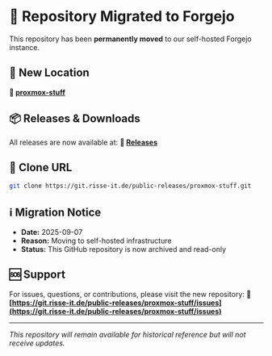 # 🚀 Repository Migrated to Forgejo

This repository has been **permanently moved** to our self-hosted Forgejo instance.

## 📍 New Location

**🔗 [proxmox-stuff](https://git.risse-it.de/public-releases/proxmox-stuff)**

## 📦 Releases & Downloads

All releases are now available at:
**🔗 [Releases](https://git.risse-it.de/public-releases/proxmox-stuff/releases)**

## 🔧 Clone URL

```bash
git clone https://git.risse-it.de/public-releases/proxmox-stuff.git
```

## ℹ️ Migration Notice

- **Date:** 2025-09-07
- **Reason:** Moving to self-hosted infrastructure
- **Status:** This GitHub repository is now archived and read-only

## 🆘 Support

For issues, questions, or contributions, please visit the new repository:
**🔗 [https://git.risse-it.de/public-releases/proxmox-stuff/issues](https://git.risse-it.de/public-releases/proxmox-stuff/issues)**

---

*This repository will remain available for historical reference but will not receive updates.*
